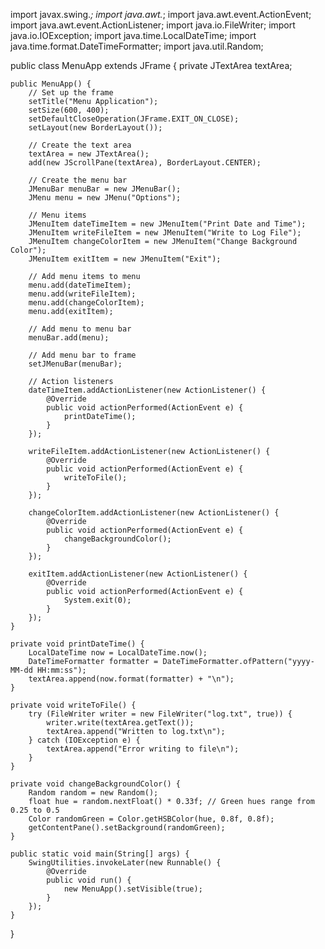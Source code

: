 import javax.swing.*;
import java.awt.*;
import java.awt.event.ActionEvent;
import java.awt.event.ActionListener;
import java.io.FileWriter;
import java.io.IOException;
import java.time.LocalDateTime;
import java.time.format.DateTimeFormatter;
import java.util.Random;

public class MenuApp extends JFrame {
    private JTextArea textArea;

    public MenuApp() {
        // Set up the frame
        setTitle("Menu Application");
        setSize(600, 400);
        setDefaultCloseOperation(JFrame.EXIT_ON_CLOSE);
        setLayout(new BorderLayout());

        // Create the text area
        textArea = new JTextArea();
        add(new JScrollPane(textArea), BorderLayout.CENTER);

        // Create the menu bar
        JMenuBar menuBar = new JMenuBar();
        JMenu menu = new JMenu("Options");
        
        // Menu items
        JMenuItem dateTimeItem = new JMenuItem("Print Date and Time");
        JMenuItem writeFileItem = new JMenuItem("Write to Log File");
        JMenuItem changeColorItem = new JMenuItem("Change Background Color");
        JMenuItem exitItem = new JMenuItem("Exit");

        // Add menu items to menu
        menu.add(dateTimeItem);
        menu.add(writeFileItem);
        menu.add(changeColorItem);
        menu.add(exitItem);
        
        // Add menu to menu bar
        menuBar.add(menu);
        
        // Add menu bar to frame
        setJMenuBar(menuBar);

        // Action listeners
        dateTimeItem.addActionListener(new ActionListener() {
            @Override
            public void actionPerformed(ActionEvent e) {
                printDateTime();
            }
        });

        writeFileItem.addActionListener(new ActionListener() {
            @Override
            public void actionPerformed(ActionEvent e) {
                writeToFile();
            }
        });

        changeColorItem.addActionListener(new ActionListener() {
            @Override
            public void actionPerformed(ActionEvent e) {
                changeBackgroundColor();
            }
        });

        exitItem.addActionListener(new ActionListener() {
            @Override
            public void actionPerformed(ActionEvent e) {
                System.exit(0);
            }
        });
    }

    private void printDateTime() {
        LocalDateTime now = LocalDateTime.now();
        DateTimeFormatter formatter = DateTimeFormatter.ofPattern("yyyy-MM-dd HH:mm:ss");
        textArea.append(now.format(formatter) + "\n");
    }

    private void writeToFile() {
        try (FileWriter writer = new FileWriter("log.txt", true)) {
            writer.write(textArea.getText());
            textArea.append("Written to log.txt\n");
        } catch (IOException e) {
            textArea.append("Error writing to file\n");
        }
    }

    private void changeBackgroundColor() {
        Random random = new Random();
        float hue = random.nextFloat() * 0.33f; // Green hues range from 0.25 to 0.5
        Color randomGreen = Color.getHSBColor(hue, 0.8f, 0.8f);
        getContentPane().setBackground(randomGreen);
    }

    public static void main(String[] args) {
        SwingUtilities.invokeLater(new Runnable() {
            @Override
            public void run() {
                new MenuApp().setVisible(true);
            }
        });
    }
}
